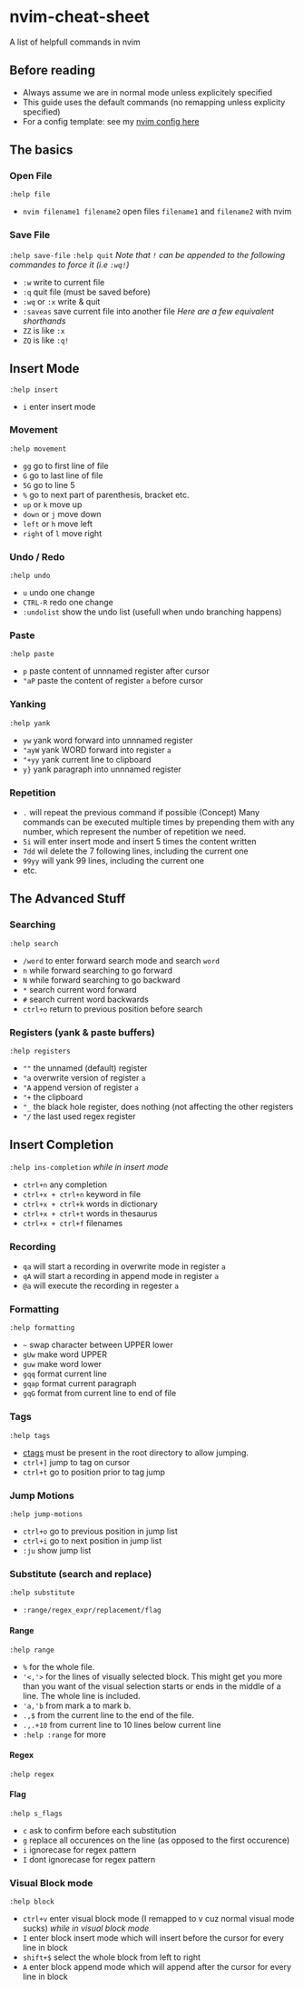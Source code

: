 # nvim-cheat-sheet
A list of helpfull commands in nvim

## Before reading
* Always assume we are in normal mode unless explicitely specified
* This guide uses the default commands (no remapping unless explicity specified)
* For a config template: see my [nvim config here](https://github.com/jean-airoldie/dotfiles)

## The basics

### Open File
`:help file`
* `nvim filename1 filename2` open files `filename1` and `filename2` with nvim

### Save File
`:help save-file`
`:help quit`
*Note that `!` can be appended to the following commandes to force it (i.e `:wq!`)*
* `:w` write to current file
* `:q` quit file (must be saved before)
* `:wq` or `:x` write & quit
* `:saveas` save current file into another file
*Here are a few equivalent shorthands*
* `ZZ` is like `:x`
* `ZQ` is like `:q!`

## Insert Mode
`:help insert`
* `i` enter insert mode


### Movement
`:help movement`
* `gg` go to first line of file
* `G` go to last line of file
* `5G` go to line 5
* `%` go to next part of parenthesis, bracket etc.
* `up` or `k` move up
* `down` or `j` move down
* `left` or `h` move left
* `right` of `l` move right

### Undo / Redo
`:help undo`
* `u` undo one change
* `CTRL-R` redo one change
* `:undolist` show the undo list (usefull when undo branching happens)

### Paste
`:help paste`
* `p` paste content of unnnamed register after cursor
* `"aP` paste the content of register `a` before cursor

### Yanking
`:help yank`
* `yw` yank word forward into unnnamed register
* `"ayW` yank WORD forward into register `a`
* `"+yy` yank current line to clipboard
* `y}` yank paragraph into unnnamed register

### Repetition
* `.` will repeat the previous command if possible
(Concept) Many commands can be executed multiple times by prepending them with
any number, which represent the number of repetition we need.
* `5i` will enter insert mode and insert 5 times the content written
* `7dd` wil delete the 7 following lines, including the current one
* `99yy` will yank 99 lines, including the current one
* etc.

## The Advanced Stuff

### Searching
`:help search`
* `/word` to enter forward search mode and search `word`
* `n` while forward searching to go forward
* `N` while forward searching to go backward
* `*` search current word forward
* `#` search current word backwards
* `ctrl+o` return to previous position before search

### Registers (yank & paste buffers)
`:help registers`
* `""` the unnamed (default) register
* `"a` overwrite version of register `a`
* `"A` append version of register `a`
* `"+` the clipboard
* `"_` the black hole register, does nothing (not affecting the other registers
* `"/` the last used regex register

## Insert Completion
`:help ins-completion`
*while in insert mode*
* `ctrl+n` any completion
* `ctrl+x + ctrl+n` keyword in file
* `ctrl+x + ctrl+k` words in dictionary
* `ctrl+x + ctrl+t` words in thesaurus
* `ctrl+x + ctrl+f` filenames

### Recording
* `qa` will start a recording in overwrite mode in register `a`
* `qA` will start a recording in append mode in register `a`
* `@a` will execute the recording in regester `a`

### Formatting
`:help formatting`
* `~` swap character between UPPER lower
* `gUw` make word UPPER
* `guw` make word lower
* `gqq` format current line
* `gqap` format current paragraph
* `gqG` format from current line to end of file

### Tags
`:help tags`
* [ctags](https://github.com/universal-ctags/ctags) must be present in the root directory to allow jumping.
* `ctrl+]` jump to tag on cursor
* `ctrl+t` go to position prior to tag jump

### Jump Motions
`:help jump-motions`
* `ctrl+o` go to previous position in jump list
* `ctrl+i` go to next position in jump list
* `:ju` show jump list

### Substitute (search and replace)
`:help substitute`
* `:range/regex_expr/replacement/flag`

#### Range
`:help range`
* `%` for the whole file.
* `'<,'>` for the lines of visually selected block. This might get you more than you want of the visual selection starts or ends in the middle of a line. The whole line is included.
* `'a,'b` from mark a to mark b.
* `.,$` from the current line to the end of the file.
* `.,.+10` from current line to 10 lines below current line
* `:help :range` for more

#### Regex
`:help regex`

#### Flag
`:help s_flags`
* `c` ask to confirm before each substitution
* `g` replace all occurences on the line (as opposed to the first occurence)
* `i` ignorecase for regex pattern
* `I` dont ignorecase for regex pattern

### Visual Block mode
`:help block`
* `ctrl+v` enter visual block mode (I remapped to v cuz normal visual mode sucks)
*while in visual block mode*
* `I` enter block insert mode which will insert before the cursor for every line in block
* `shift+$` select the whole block from left to right
* `A` enter block append mode which will append after the cursor for every line in block

